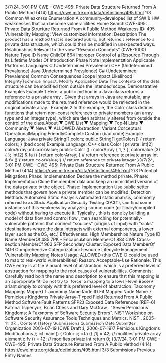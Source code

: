 3/7/24, 3:01 PM CWE - CWE-495: Private Data Structure Returned From A Public Method (4.14)
https://cwe.mitre.org/data/deﬁnitions/495.html 1/3
Common W eakness Enumeration
A community-developed list of SW & HW weaknesses that can become
vulnerabilities
Home Search
CWE-495: Private Data Structure Returned From A Public Method
Weakness ID: 495
Vulnerability Mapping: 
View customized information:
 Description
The product has a method that is declared public, but returns a reference to a private data structure, which could then be modified in
unexpected ways.
 Relationships
 Relevant to the view "Research Concepts" (CWE-1000)
Nature Type ID Name
ChildOf 664 Improper Control of a Resource Through its Lifetime
 Modes Of Introduction
Phase Note
Implementation
 Applicable Platforms
Languages
C (Undetermined Prevalence)
C++ (Undetermined Prevalence)
Java (Undetermined Prevalence)
C# (Undetermined Prevalence)
 Common Consequences
Scope Impact Likelihood
IntegrityTechnical Impact: Modify Application Data
The contents of the data structure can be modified from outside the intended scope.
 Demonstrative Examples
Example 1
Here, a public method in a Java class returns a reference to a private array . Given that arrays in Java are mutable, any modifications
made to the returned reference would be reflected in the original private array .
Example 2
In this example, the Color class defines functions that return non-const references to private members (an array type and an integer
type), which are then arbitrarily altered from outside the control of the class.About ▼ CWE List ▼ Mapping ▼ Top-N Lists ▼ Community ▼ News ▼
ALLOWED
Abstraction: Variant
Conceptual OperationalMapping
FriendlyComplete Custom
(bad code) Example Language: Java 
private String[] colors;
public String[] getColors() {
return colors;
}
(bad code) Example Language: C++ 
class Color
{
private:
int[2] colorArray;
int colorValue;
public:
Color () : colorArray { 1, 2 }, colorValue (3) { };
int[2] & fa () { return colorArray; } // return reference to private array
int & fv () { return colorValue; } // return reference to private integer
}3/7/24, 3:01 PM CWE - CWE-495: Private Data Structure Returned From A Public Method (4.14)
https://cwe.mitre.org/data/deﬁnitions/495.html 2/3
 Potential Mitigations
Phase: Implementation
Declare the method private.
Phase: Implementation
Clone the member data and keep an unmodified version of the data private to the object.
Phase: Implementation
Use public setter methods that govern how a private member can be modified.
 Detection Methods
Automated Static Analysis
Automated static analysis, commonly referred to as Static Application Security Testing (SAST), can find some instances of this
weakness by analyzing source code (or binary/compiled code) without having to execute it. Typically , this is done by building a
model of data flow and control flow , then searching for potentially-vulnerable patterns that connect "sources" (origins of input)
with "sinks" (destinations where the data interacts with external components, a lower layer such as the OS, etc.)
Effectiveness: High
 Memberships
Nature Type ID Name
MemberOf 485 7PK - Encapsulation
MemberOf 884 CWE Cross-section
MemberOf 963 SFP Secondary Cluster: Exposed Data
MemberOf 1416 Comprehensive Categorization: Resource Lifecycle Management
 Vulnerability Mapping Notes
Usage: ALLOWED (this CWE ID could be used to map to real-world vulnerabilities)
Reason: Acceptable-Use
Rationale:
This CWE entry is at the V ariant level of abstraction, which is a preferred level of abstraction for mapping to the root causes of
vulnerabilities.
Comments:
Carefully read both the name and description to ensure that this mapping is an appropriate fit. Do not try to 'force' a mapping to a
lower-level Base/V ariant simply to comply with this preferred level of abstraction.
 Taxonomy Mappings
Mapped T axonomy Name Node ID Fit Mapped Node Name
7 Pernicious Kingdoms Private Array-T yped Field Returned From A Public Method
Software Fault Patterns SFP23 Exposed Data
 References
[REF-6] Katrina Tsipenyuk, Brian Chess and Gary McGraw . "Seven Pernicious Kingdoms: A Taxonomy of Software Security
Errors". NIST Workshop on Software Security Assurance Tools Techniques and Metrics. NIST . 2005-11-07.
.
 Content History
 Submissions
Submission Date Submitter Organization
2006-07-19
(CWE Draft 3, 2006-07-19)7 Pernicious Kingdoms
 Modifications
};
int main ()
{
Color c;
c.fa () [1] = 42; // modifies private array element
c.fv () = 42; // modifies private int
return 0;
}3/7/24, 3:01 PM CWE - CWE-495: Private Data Structure Returned From A Public Method (4.14)
https://cwe.mitre.org/data/deﬁnitions/495.html 3/3
 Submissions
 Previous Entry Names